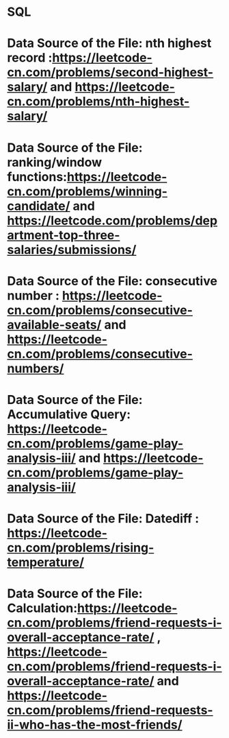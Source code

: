 # SQL
# Data Source of the File: nth highest record :https://leetcode-cn.com/problems/second-highest-salary/ and https://leetcode-cn.com/problems/nth-highest-salary/
# Data Source of the File: ranking/window functions:https://leetcode-cn.com/problems/winning-candidate/ and https://leetcode.com/problems/department-top-three-salaries/submissions/ 
# Data Source of the File: consecutive number : https://leetcode-cn.com/problems/consecutive-available-seats/ and https://leetcode-cn.com/problems/consecutive-numbers/
# Data Source of the File: Accumulative Query: https://leetcode-cn.com/problems/game-play-analysis-iii/ and https://leetcode-cn.com/problems/game-play-analysis-iii/
# Data Source of the File: Datediff : https://leetcode-cn.com/problems/rising-temperature/
# Data Source of the File: Calculation:https://leetcode-cn.com/problems/friend-requests-i-overall-acceptance-rate/ , https://leetcode-cn.com/problems/friend-requests-i-overall-acceptance-rate/ and https://leetcode-cn.com/problems/friend-requests-ii-who-has-the-most-friends/ 
